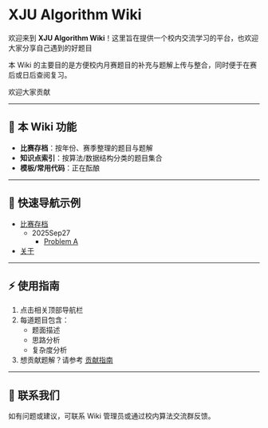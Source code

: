 # XJU Algorithm Wiki

欢迎来到 **XJU Algorithm Wiki**！这里旨在提供一个校内交流学习的平台，也欢迎大家分享自己遇到的好题目

本 Wiki 的主要目的是方便校内月赛题目的补充与题解上传与整合，同时便于在赛后或日后查阅复习。

欢迎大家贡献 

---

## 📌 本 Wiki 功能

- **比赛存档**：按年份、赛季整理的题目与题解  
- **知识点索引**：按算法/数据结构分类的题目集合  
- **模板/常用代码**：正在酝酿 

---

## 📂 快速导航示例

- [比赛存档](contests/)  
  - 2025Sep27  
    - [Problem A](contests/2025Sep27/pA.md)  
- [关于](about.md)  

---

## ⚡ 使用指南

1. 点击相关顶部导航栏  
2. 每道题目包含：
   - 题面描述
   - 思路分析
   - 复杂度分析
3. 想贡献题解？请参考 [贡献指南](about.md)  

---

## 🔗 联系我们

如有问题或建议，可联系 Wiki 管理员或通过校内算法交流群反馈。


